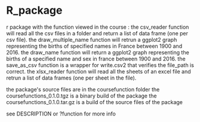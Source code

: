 # R_package
r package with the function viewed in the course : 
    the csv_reader function will read all the csv files in a folder and return a list of data frame (one per csv file).
    the draw_multiple_name function will retrun a ggplot2 graph representing the births of specified names in France between 1900 and 2016.
    the draw_name function will return a ggplot2 graph representing the births of a specified name and sex in france between 1900 and 2016.
    the save_as_csv function is a wrapper for write.csv2 that verifies the file_path is correct.
    the xlsx_reader function will read all the sheets of an excel file and retrun a list of data frames (one per sheet in the file).

the package's source files are in the coursefunction folder
the coursefunctions_0.1.0.tgz is a binary build of the package 
the coursefunctions_0.1.0.tar.gz is a build of the source files of the package

see DESCRIPTION or ?function for more info 
